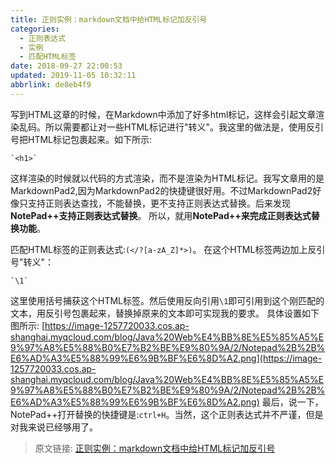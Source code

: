 ```yaml
---
title: 正则实例：markdown文档中给HTML标记加反引号
categories: 
  - 正则表达式
  - 实例
  - 匹配HTML标签
date: 2018-09-27 22:00:53
updated: 2019-11-05 10:32:11
abbrlink: de8eb4f9
---
```

写到HTML这章的时候，在Markdown中添加了好多html标记，这样会引起文章渲染乱码。所以需要都让对一些HTML标记进行"转义"。我这里的做法是，使用反引号把HTML标记包裹起来。如下所示:
```
`<h1>`
```
这样渲染的时候就以代码的方式渲染，而不是渲染为HTML标记。我写文章用的是MarkdownPad2,因为MarkdownPad2的快捷键很好用。不过MarkdownPad2好像只支持正则表达查找，不能替换，更不支持正则表达式替换。后来发现**NotePad++支持正则表达式替换**。
所以，就用**NotePad++来完成正则表达式替换功能**。

匹配HTML标签的正则表达式:`(</?[a-zA_Z]*>)`。
在这个HTML标签两边加上反引号"转义"：
```
`\1`
```
这里使用括号捕获这个HTML标签。然后使用反向引用`\1`即可引用到这个刚匹配的文本，用反引号包裹起来，替换掉原来的文本即可实现我的要求。
具体设置如下图所示:
[https://image-1257720033.cos.ap-shanghai.myqcloud.com/blog/Java%20Web%E4%BB%8E%E5%85%A5%E9%97%A8%E5%88%B0%E7%B2%BE%E9%80%9A/2/Notepad%2B%2B%E6%AD%A3%E5%88%99%E6%9B%BF%E6%8D%A2.png](https://image-1257720033.cos.ap-shanghai.myqcloud.com/blog/Java%20Web%E4%BB%8E%E5%85%A5%E9%97%A8%E5%88%B0%E7%B2%BE%E9%80%9A/2/Notepad%2B%2B%E6%AD%A3%E5%88%99%E6%9B%BF%E6%8D%A2.png)
最后，说一下，NotePad++打开替换的快捷键是:`ctrl+H`。当然，这个正则表达式并不严谨，但是对我来说已经够用了。

>原文链接: [正则实例：markdown文档中给HTML标记加反引号](https://lanlan2017.github.io/blog/de8eb4f9/)
